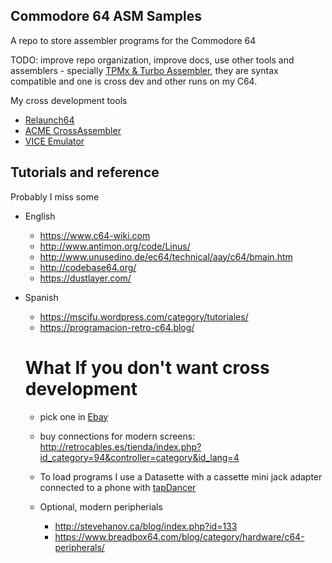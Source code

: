 ## Commodore 64 ASM Samples 

A repo to store assembler programs for the Commodore 64

TODO: improve repo organization, improve docs, use other tools and assemblers - specially [TPMx & Turbo Assembler](http://turbo.style64.org/), they are syntax compatible and one is cross dev and other runs on my C64. 

My cross development tools
- [Relaunch64](http://www.popelganda.de/relaunch64.html)
- [ACME CrossAssembler](https://github.com/martinpiper/ACME/)
- [VICE Emulator](http://vice-emu.sourceforge.net/)

## Tutorials and reference

Probably I miss some

- English
    - https://www.c64-wiki.com
    - http://www.antimon.org/code/Linus/
    - http://www.unusedino.de/ec64/technical/aay/c64/bmain.htm
    - http://codebase64.org/
    - https://dustlayer.com/
- Spanish
    - https://mscifu.wordpress.com/category/tutoriales/
    - https://programacion-retro-c64.blog/

    # What If you don't want cross development 
    - pick one in [Ebay](https://www.ebay.es/b/Commodore-64-Ordenadores-vintage/162075/bn_83188556)
    - buy connections for modern screens: http://retrocables.es/tienda/index.php?id_category=94&controller=category&id_lang=4

    - To load programs I use a Datasette with a cassette mini jack adapter connected to a phone with [tapDancer](https://play.google.com/store/apps/details?id=co.kica.tapdancer&hl=en_US)

    - Optional, modern peripherials
        - http://stevehanov.ca/blog/index.php?id=133
        - https://www.breadbox64.com/blog/category/hardware/c64-peripherals/  
